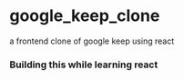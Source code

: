 # google_keep_clone
a frontend clone of google keep using react

### Building this while learning react

